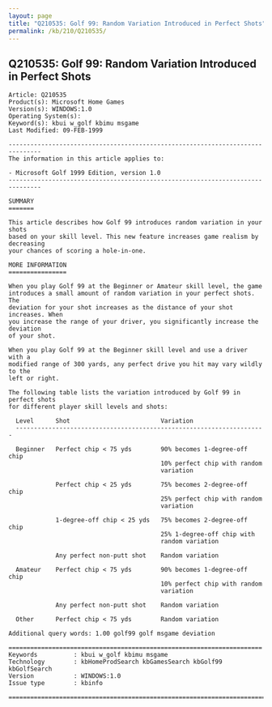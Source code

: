 ```yaml
---
layout: page
title: "Q210535: Golf 99: Random Variation Introduced in Perfect Shots"
permalink: /kb/210/Q210535/
---
```


## Q210535: Golf 99: Random Variation Introduced in Perfect Shots

	Article: Q210535
	Product(s): Microsoft Home Games
	Version(s): WINDOWS:1.0
	Operating System(s): 
	Keyword(s): kbui w_golf kbimu msgame
	Last Modified: 09-FEB-1999
	
	-------------------------------------------------------------------------------
	The information in this article applies to:
	
	- Microsoft Golf 1999 Edition, version 1.0 
	-------------------------------------------------------------------------------
	
	SUMMARY
	=======
	
	This article describes how Golf 99 introduces random variation in your shots
	based on your skill level. This new feature increases game realism by decreasing
	your chances of scoring a hole-in-one.
	
	MORE INFORMATION
	================
	
	When you play Golf 99 at the Beginner or Amateur skill level, the game
	introduces a small amount of random variation in your perfect shots. The
	deviation for your shot increases as the distance of your shot increases. When
	you increase the range of your driver, you significantly increase the deviation
	of your shot.
	
	When you play Golf 99 at the Beginner skill level and use a driver with a
	modified range of 300 yards, any perfect drive you hit may vary wildly to the
	left or right.
	
	The following table lists the variation introduced by Golf 99 in perfect shots
	for different player skill levels and shots:
	
	  Level      Shot                         Variation
	  ---------------------------------------------------------------------
	
	  Beginner   Perfect chip < 75 yds        90% becomes 1-degree-off chip
	                                          10% perfect chip with random
	                                          variation
	
	             Perfect chip < 25 yds        75% becomes 2-degree-off chip
	                                          25% perfect chip with random
	                                          variation
	
	             1-degree-off chip < 25 yds   75% becomes 2-degree-off chip
	                                          25% 1-degree-off chip with
	                                          random variation
	
	             Any perfect non-putt shot    Random variation
	
	  Amateur    Perfect chip < 75 yds        90% becomes 1-degree-off chip
	                                          10% perfect chip with random
	                                          variation
	
	             Any perfect non-putt shot    Random variation
	
	  Other      Perfect chip < 75 yds        Random variation
	
	Additional query words: 1.00 golf99 golf msgame deviation
	
	======================================================================
	Keywords          : kbui w_golf kbimu msgame 
	Technology        : kbHomeProdSearch kbGamesSearch kbGolf99 kbGolfSearch
	Version           : WINDOWS:1.0
	Issue type        : kbinfo
	
	=============================================================================
	
